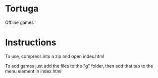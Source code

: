 # Tortuga
Offline games

# Instructions
To use, compress into a zip and open index.html

To add games just add the files to the "g" folder, then add that tab to the menu element in index.html
